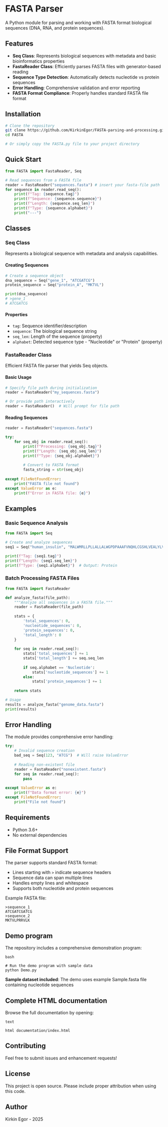 # FASTA Parser

A Python module for parsing and working with FASTA format biological sequences (DNA, RNA, and protein sequences).

## Features

- **Seq Class**: Represents biological sequences with metadata and basic bioinformatics properties
- **FastaReader Class**: Efficiently parses FASTA files with generator-based reading
- **Sequence Type Detection**: Automatically detects nucleotide vs protein sequences
- **Error Handling**: Comprehensive validation and error reporting
- **FASTA Format Compliance**: Properly handles standard FASTA file format

## Installation

```bash
# Clone the repository
git clone https://github.com/KirkinEgor/FASTA-parsing-and-processing.git
cd FASTA

# Or simply copy the FASTA.py file to your project directory
```

## Quick Start

```python
from FASTA import FastaReader, Seq

# Read sequences from a FASTA file
reader = FastaReader("sequences.fasta") # insert your fasta-file path
for sequence in reader.read_seq():
    print(f"Tag: {sequence.tag}")
    print(f"Sequence: {sequence.sequence}")
    print(f"Length: {sequence.seq_len}")
    print(f"Type: {sequence.alphabet}")
    print("---")
```

## Classes

### Seq Class

Represents a biological sequence with metadata and analysis capabilities.

#### Creating Sequences

```python
# Create a sequence object
dna_sequence = Seq("gene_1", "ATCGATCG")
protein_sequence = Seq("protein_A", "MKTVL")

print(dna_sequence)
# >gene_1
# ATCGATCG
```

#### Properties

- `tag`: Sequence identifier/description
- `sequence`: The biological sequence string
- `seq_len`: Length of the sequence (property)
- `alphabet`: Detected sequence type - "Nucleotide" or "Protein" (property)

### FastaReader Class

Efficient FASTA file parser that yields Seq objects.

#### Basic Usage

```python
# Specify file path during initialization
reader = FastaReader("my_sequences.fasta")

# Or provide path interactively
reader = FastaReader()  # Will prompt for file path
```

#### Reading Sequences

```python
reader = FastaReader("sequences.fasta")

try:
    for seq_obj in reader.read_seq():
        print(f"Processing: {seq_obj.tag}")
        print(f"Length: {seq_obj.seq_len}")
        print(f"Type: {seq_obj.alphabet}")
        
        # Convert to FASTA format
        fasta_string = str(seq_obj)
        
except FileNotFoundError:
    print("FASTA file not found")
except ValueError as e:
    print(f"Error in FASTA file: {e}")
```

## Examples

### Basic Sequence Analysis

```python
from FASTA import Seq

# Create and analyze sequences
seq1 = Seq("human_insulin", "MALWMRLLPLLALLALWGPDPAAAFVNQHLCGSHLVEALYLVCGERGFFYTPKTRREAED")

print(f"Tag: {seq1.tag}")
print(f"Length: {seq1.seq_len}")
print(f"Type: {seq1.alphabet}")  # Output: Protein
```

### Batch Processing FASTA Files

```python
from FASTA import FastaReader

def analyze_fasta(file_path):
    """Analyze all sequences in a FASTA file."""
    reader = FastaReader(file_path)
    
    stats = {
        'total_sequences': 0,
        'nucleotide_sequences': 0,
        'protein_sequences': 0,
        'total_length': 0
    }
    
    for seq in reader.read_seq():
        stats['total_sequences'] += 1
        stats['total_length'] += seq.seq_len
        
        if seq.alphabet == 'Nucleotide':
            stats['nucleotide_sequences'] += 1
        else:
            stats['protein_sequences'] += 1
            
    return stats

# Usage
results = analyze_fasta("genome_data.fasta")
print(results)
```

## Error Handling

The module provides comprehensive error handling:

```python
try:
    # Invalid sequence creation
    bad_seq = Seq(123, "ATCG")  # Will raise ValueError
    
    # Reading non-existent file
    reader = FastaReader("nonexistent.fasta")
    for seq in reader.read_seq():
        pass
        
except ValueError as e:
    print(f"Data format error: {e}")
except FileNotFoundError:
    print("File not found")
```

## Requirements

- Python 3.6+
- No external dependencies

## File Format Support

The parser supports standard FASTA format:
- Lines starting with `>` indicate sequence headers
- Sequence data can span multiple lines
- Handles empty lines and whitespace
- Supports both nucleotide and protein sequences

Example FASTA file:
```
>sequence_1
ATCGATCGATCG
>sequence_2
MKTVLPRRVLK
```

## Demo program

The repository includes a comprehensive demonstration program:
```
bash

# Run the demo program with sample data
python Demo.py
```
**Sample dataset included**: The demo uses example Sample.fasta file containing nucleotide sequences

## Complete HTML documentation
Browse the full documentation by opening:
```
text

html documentation/index.html
```

## Contributing

Feel free to submit issues and enhancement requests!

## License

This project is open source. Please include proper attribution when using this code.

## Author

Kirkin Egor - 2025
